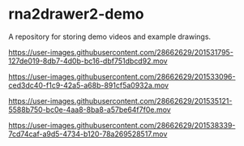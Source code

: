 # rna2drawer2-demo

A repository for storing demo videos and example drawings.



https://user-images.githubusercontent.com/28662629/201531795-127de019-8db7-4d0b-bc16-dbf751dbcd92.mov



https://user-images.githubusercontent.com/28662629/201533096-ced3dc40-f1c9-42a5-a68b-891cf5a0932a.mov



https://user-images.githubusercontent.com/28662629/201535121-5588b750-bc0e-4aa8-8ba8-a57be64f7f0e.mov



https://user-images.githubusercontent.com/28662629/201538339-7cd74caf-a9d5-4734-b120-78a269528517.mov

